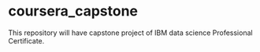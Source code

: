 # coursera_capstone
This repository will have capstone project of IBM data science Professional Certificate.
